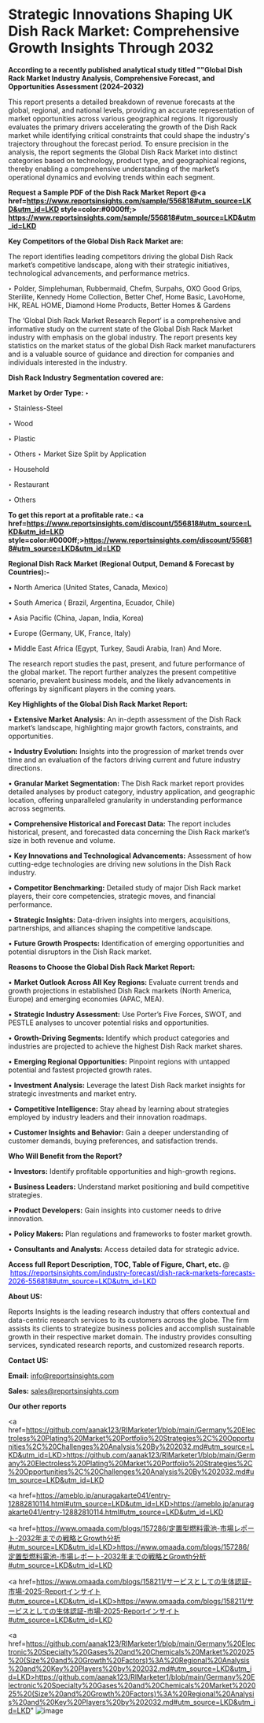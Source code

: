 # Strategic Innovations Shaping UK Dish Rack Market: Comprehensive Growth Insights Through 2032

<strong>According to a recently published analytical study titled ""Global Dish Rack Market Industry Analysis, Comprehensive Forecast, and Opportunities Assessment (2024–2032)</strong>

This report presents a detailed breakdown of revenue forecasts at the global, regional, and national levels, providing an accurate representation of market opportunities across various geographical regions. It rigorously evaluates the primary drivers accelerating the growth of the Dish Rack market while identifying critical constraints that could shape the industry's trajectory throughout the forecast period. To ensure precision in the analysis, the report segments the Global Dish Rack Market into distinct categories based on technology, product type, and geographical regions, thereby enabling a comprehensive understanding of the market’s operational dynamics and evolving trends within each segment.

<strong>Request a Sample PDF of the Dish Rack Market Report </strong><strong>@<a href=https://www.reportsinsights.com/sample/556818#utm_source=LKD&utm_id=LKD style=color:#0000ff;> https://www.reportsinsights.com/sample/556818#utm_source=LKD&utm_id=LKD</a></strong></font>

<strong>Key Competitors of the Global Dish Rack Market are:</strong>

The report identifies leading competitors driving the global Dish Rack market’s competitive landscape, along with their strategic initiatives, technological advancements, and performance metrics.

‣ Polder, Simplehuman, Rubbermaid, Chefm, Surpahs, OXO Good Grips, Sterilite, Kennedy Home Collection, Better Chef, Home Basic, LavoHome, HK, REAL HOME, Diamond Home Products, Better Homes & Gardens

The ‘Global Dish Rack Market Research Report’ is a comprehensive and informative study on the current state of the Global Dish Rack Market industry with emphasis on the global industry. The report presents key statistics on the market status of the global Dish Rack market manufacturers and is a valuable source of guidance and direction for companies and individuals interested in the industry.

<strong>Dish Rack Industry Segmentation covered are:</strong>

<strong>Market by Order Type: </strong>
‣ 

‣ Stainless-Steel

‣ Wood

‣ Plastic

‣ Others
‣ Market Size Split by Application

‣ Household

‣ Restaurant

‣ Others

<strong>To get this report at a profitable rate.: <a href=https://www.reportsinsights.com/discount/556818#utm_source=LKD&utm_id=LKD style=color:#0000ff;>https://www.reportsinsights.com/discount/556818#utm_source=LKD&utm_id=LKD</a></strong></font>

<strong>Regional Dish Rack Market (Regional Output, Demand &amp; Forecast by Countries):-</strong>

• North America (United States, Canada, Mexico)

• South America ( Brazil, Argentina, Ecuador, Chile)

• Asia Pacific (China, Japan, India, Korea)

• Europe (Germany, UK, France, Italy)

• Middle East Africa (Egypt, Turkey, Saudi Arabia, Iran) And More.

The research report studies the past, present, and future performance of the global market. The report further analyzes the present competitive scenario, prevalent business models, and the likely advancements in offerings by significant players in the coming years.

<strong>Key Highlights of the Global Dish Rack Market Report:</strong>

• <strong>Extensive Market Analysis:</strong> An in-depth assessment of the Dish Rack market’s landscape, highlighting major growth factors, constraints, and opportunities.

• <strong>Industry Evolution:</strong> Insights into the progression of market trends over time and an evaluation of the factors driving current and future industry directions.

• <strong>Granular Market Segmentation:</strong> The Dish Rack market report provides detailed analyses by product category, industry application, and geographic location, offering unparalleled granularity in understanding performance across segments.

• <strong>Comprehensive Historical and Forecast Data:</strong> The report includes historical, present, and forecasted data concerning the Dish Rack market’s size in both revenue and volume.

• <strong>Key Innovations and Technological Advancements:</strong> Assessment of how cutting-edge technologies are driving new solutions in the Dish Rack industry.

• <strong>Competitor Benchmarking:</strong> Detailed study of major Dish Rack market players, their core competencies, strategic moves, and financial performance.

• <strong>Strategic Insights:</strong> Data-driven insights into mergers, acquisitions, partnerships, and alliances shaping the competitive landscape.

• <strong>Future Growth Prospects:</strong> Identification of emerging opportunities and potential disruptors in the Dish Rack market.

<strong>Reasons to Choose the Global Dish Rack Market Report:</strong>

• <strong>Market Outlook Across All Key Regions:</strong> Evaluate current trends and growth projections in established Dish Rack markets (North America, Europe) and emerging economies (APAC, MEA).

• <strong>Strategic Industry Assessment:</strong> Use Porter’s Five Forces, SWOT, and PESTLE analyses to uncover potential risks and opportunities.

• <strong>Growth-Driving Segments:</strong> Identify which product categories and industries are projected to achieve the highest Dish Rack market shares.

• <strong>Emerging Regional Opportunities:</strong> Pinpoint regions with untapped potential and fastest projected growth rates.

• <strong>Investment Analysis:</strong> Leverage the latest Dish Rack market insights for strategic investments and market entry.

• <strong>Competitive Intelligence:</strong> Stay ahead by learning about strategies employed by industry leaders and their innovation roadmaps.

• <strong>Customer Insights and Behavior:</strong> Gain a deeper understanding of customer demands, buying preferences, and satisfaction trends.

<strong>Who Will Benefit from the Report?</strong>

• <strong>Investors:</strong> Identify profitable opportunities and high-growth regions.

• <strong>Business Leaders:</strong> Understand market positioning and build competitive strategies.

• <strong>Product Developers:</strong> Gain insights into customer needs to drive innovation.

• <strong>Policy Makers:</strong> Plan regulations and frameworks to foster market growth.

• <strong>Consultants and Analysts:</strong> Access detailed data for strategic advice.
</ul>
<strong>Access full Report Description, TOC, Table of Figure, Chart, etc. </strong>@  <a href=https://reportsinsights.com/industry-forecast/dish-rack-markets-forecasts-2026-556818#utm_source=LKD&utm_id=LKD style=color:#0000ff;>https://reportsinsights.com/industry-forecast/dish-rack-markets-forecasts-2026-556818#utm_source=LKD&utm_id=LKD</a></font>

<strong><strong>About US</strong>:</strong>

Reports Insights is the leading research industry that offers contextual and data-centric research services to its customers across the globe. The firm assists its clients to strategize business policies and accomplish sustainable growth in their respective market domain. The industry provides consulting services, syndicated research reports, and customized research reports.

<strong>Contact US:</strong>

<p class=""""><b>Email:</b> <a href=mailto:info@reportsinsights.com>info@reportsinsights.com</a></p>
<p class=""""><b>Sales:</b> <a href=mailto:sales@reportsinsights.com>sales@reportsinsights.com</a></p>

<strong>Our other reports</strong>

<a href=https://github.com/aanak123/RIMarketer1/blob/main/Germany%20Electroless%20Plating%20Market%20Portfolio%20Strategies%2C%20Opportunities%2C%20Challenges%20Analysis%20By%202032.md#utm_source=LKD&utm_id=LKD>https://github.com/aanak123/RIMarketer1/blob/main/Germany%20Electroless%20Plating%20Market%20Portfolio%20Strategies%2C%20Opportunities%2C%20Challenges%20Analysis%20By%202032.md#utm_source=LKD&utm_id=LKD</a>

<a href=https://ameblo.jp/anuragakarte041/entry-12882810114.html#utm_source=LKD&utm_id=LKD>https://ameblo.jp/anuragakarte041/entry-12882810114.html#utm_source=LKD&utm_id=LKD</a>

<a href=https://www.omaada.com/blogs/157286/定置型燃料電池-市場レポート-2032年までの戦略とGrowth分析#utm_source=LKD&utm_id=LKD>https://www.omaada.com/blogs/157286/定置型燃料電池-市場レポート-2032年までの戦略とGrowth分析#utm_source=LKD&utm_id=LKD</a>

<a href=https://www.omaada.com/blogs/158211/サービスとしての生体認証-市場-2025-Reportインサイト#utm_source=LKD&utm_id=LKD>https://www.omaada.com/blogs/158211/サービスとしての生体認証-市場-2025-Reportインサイト#utm_source=LKD&utm_id=LKD</a>

<a href=https://github.com/aanak123/RIMarketer1/blob/main/Germany%20Electronic%20Specialty%20Gases%20and%20Chemicals%20Market%202025%20(Size%20and%20Growth%20Factors)%3A%20Regional%20Analysis%20and%20Key%20Players%20by%202032.md#utm_source=LKD&utm_id=LKD>https://github.com/aanak123/RIMarketer1/blob/main/Germany%20Electronic%20Specialty%20Gases%20and%20Chemicals%20Market%202025%20(Size%20and%20Growth%20Factors)%3A%20Regional%20Analysis%20and%20Key%20Players%20by%202032.md#utm_source=LKD&utm_id=LKD</a>"
![image](https://github.com/user-attachments/assets/b4da6737-0e9c-4cbc-9058-f039f70d9a87)
